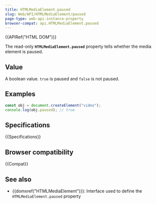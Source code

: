 ```yaml
---
title: HTMLMediaElement.paused
slug: Web/API/HTMLMediaElement/paused
page-type: web-api-instance-property
browser-compat: api.HTMLMediaElement.paused
---
```


{{APIRef("HTML DOM")}}

The read-only **`HTMLMediaElement.paused`** property
tells whether the media element is paused.

## Value

A boolean value. `true` is paused and `false` is not
paused.

## Examples

```js
const obj = document.createElement("video");
console.log(obj.paused); // true
```

## Specifications

{{Specifications}}

## Browser compatibility

{{Compat}}

## See also

- {{domxref("HTMLMediaElement")}}: Interface used to define the `HTMLMediaElement.paused` property
